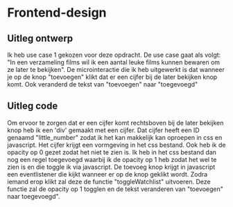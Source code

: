 # Frontend-design

## Uitleg ontwerp

Ik heb use case 1 gekozen voor deze opdracht. De use case gaat als volgt: "In een verzameling films wil ik een aantal leuke films kunnen bewaren om ze later te bekijken". De microinteractie die ik heb uitgewerkt is dat wanneer je op de knop "toevoegen" klikt dat er een cijfer bij de later bekijken knop komt. Ook veranderd de tekst van "toevoegen" naar "toegevoegd"

## Uitleg code

Om ervoor te zorgen dat er een cijfer komt rechtsboven bij de later bekijken knop heb ik een 'div' gemaakt met een cijfer. Dat cijfer heeft een ID genaamd "little_number" zodat ik het kan makkelijk kan oproepen in css en javascript. Het cijfer krijgt een vormgeving in het css bestand. Ook heb ik de opacity op 0 gezet zodat het niet te zien is. Ik heb in het css bestand dan nog een regel toegevoegd waarbij ik de opacity op 1 heb zodat het wel te zien is en die toggle ik via javascript. De toevoeg knop krijgt in javascript een eventlistener die kijkt wanneer er op de knop geklikt wordt. Zodra iemand erop klikt zal deze de functie "toggleWatchlist" uitvoeren. Deze functie zal de opacity op 1 togglen en de tekst veranderen van "toevoegen" naar toegevoegd".
